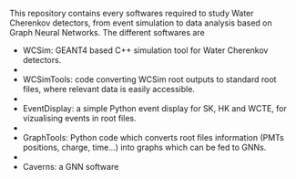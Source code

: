 This repository contains every softwares required to study Water Cherenkov detectors, from event simulation to data analysis based on Graph Neural Networks. The different softwares are

- WCSim: GEANT4 based C++ simulation tool for Water Cherenkov detectors.
- 
- WCSimTools: code converting WCSim root outputs to standard root files, where relevant data is easily accessible.
- 
- EventDisplay: a simple Python event display for SK, HK and WCTE, for vizualising events in root files.
- 
- GraphTools: Python code which converts root files information (PMTs positions, charge, time...) into graphs which can be fed to GNNs.
- 
- Caverns: a GNN software
